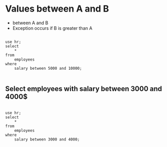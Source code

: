 # Values ​​between A and B
- between A and B
- Exception occurs if B is greater than A
<pre>
<code>
use hr;
select 
	*
from
	employees
where
	salary between 5000 and 10000;
</code>
</pre>
## Select employees with salary between 3000 and 4000$
<pre>
<code>
use hr;
select
	*
from
	employees
where
	salary between 3000 and 4000;
</code>
</pre>
